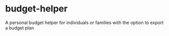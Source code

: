 # budget-helper
A personal budget helper for individuals or families with the option to export a budget plan
